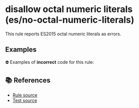 # disallow octal numeric literals (es/no-octal-numeric-literals)

This rule reports ES2015 octal numeric literals as errors.

## Examples

⛔ Examples of **incorrect** code for this rule:

<eslint-playground type="bad" code="/*eslint es/no-octal-numeric-literals: error */
let a = 0o123
" />

## 📚 References

- [Rule source](https://github.com/mysticatea/eslint-plugin-es/blob/v1.3.0/lib/rules/no-octal-numeric-literals.js)
- [Test source](https://github.com/mysticatea/eslint-plugin-es/blob/v1.3.0/tests/lib/rules/no-octal-numeric-literals.js)
